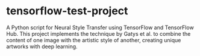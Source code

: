 # tensorflow-test-project
A Python script for Neural Style Transfer using TensorFlow and TensorFlow Hub. This project implements the technique by Gatys et al. to combine the content of one image with the artistic style of another, creating unique artworks with deep learning.
